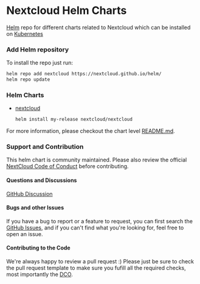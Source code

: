 # Nextcloud Helm Charts

[Helm](https://helm.sh) repo for different charts related to Nextcloud which can be installed on [Kubernetes](https://kubernetes.io)

### Add Helm repository

To install the repo just run:

```bash
helm repo add nextcloud https://nextcloud.github.io/helm/
helm repo update
```

### Helm Charts

* [nextcloud](https://nextcloud.github.io/helm/)

  ```bash
  helm install my-release nextcloud/nextcloud
  ```

For more information, please checkout the chart level [README.md](./charts/nextcloud/README.md).

### Support and Contribution
This helm chart is community maintained. Please also review the official [NextCloud Code of Conduct](https://nextcloud.com/contribute/code-of-conduct/) before contributing.

#### Questions and Discussions
[GitHub Discussion](https://github.com/nextcloud/helm/discussions)

#### Bugs and other Issues
If you have a bug to report or a feature to request, you can first search the [GitHub Issues](https://github.com/nextcloud/helm/issues), and  if you can't find what you're looking for, feel free to open an issue.

#### Contributing to the Code
We're always happy to review a pull request :) Please just be sure to check the pull request template to make sure you fufill all the required checks, most importantly the [DCO](https://probot.github.io/apps/dco/).
